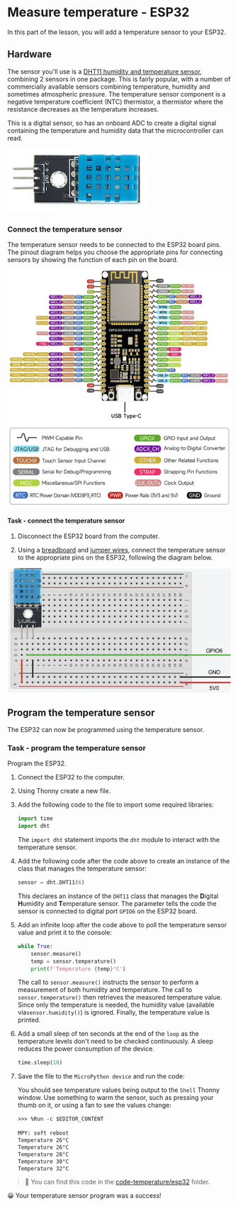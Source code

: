 # Measure temperature - ESP32

In this part of the lesson, you will add a temperature sensor to your ESP32.

## Hardware

The sensor you'll use is a [DHT11 humidity and temperature sensor](https://www.seeedstudio.com/Grove-Temperature-Humidity-Sensor-DHT11.html), combining 2 sensors in one package. This is fairly popular, with a number of commercially available sensors combining temperature, humidity and sometimes atmospheric pressure. The temperature sensor component is a negative temperature coefficient (NTC) thermistor, a thermistor where the resistance decreases as the temperature increases.

This is a digital sensor, so has an onboard ADC to create a digital signal containing the temperature and humidity data that the microcontroller can read.

![A grove temperature sensor](../../../images/dht11.png)

### Connect the temperature sensor

The temperature sensor needs to be connected to the ESP32 board pins. The pinout diagram helps you choose the appropriate pins for connecting sensors by showing the function of each pin on the board.

![ESP32 pinout](../../../images/esp32-pinout.png)

#### Task - connect the temperature sensor

1. Disconnect the ESP32 board from the computer.

1. Using a [breadboard](https://www.elecrow.com/blog/how-to-use-a-breadboard-for-beginners.html) and [jumper wires](https://blog.sparkfuneducation.com/what-is-jumper-wire), connect the temperature sensor to the appropriate pins on the ESP32, following the diagram below.

![A light sensor](../../../images/esp32-dht11.png)

## Program the temperature sensor

The ESP32 can now be programmed using the temperature sensor.

### Task - program the temperature sensor

Program the ESP32.

1. Connect the ESP32 to the computer.

1. Using Thonny create a new file.

1. Add the following code to the file to import some required libraries:

    ```python
    import time
    import dht
    ```

    The `import dht` statement imports the `dht` module to interact with the temperature sensor.

1. Add the following code after the code above to create an instance of the class that manages the temperature sensor:

    ```python
    sensor = dht.DHT11(6)
    ```

    This declares an instance of the `DHT11` class that manages the **D**igital **H**umidity and **T**emperature sensor. The parameter tells the code the sensor is connected to digital port `GPIO6` on the ESP32 board.

1. Add an infinite loop after the code above to poll the temperature sensor value and print it to the console:

    ```python
    while True:
        sensor.measure()
        temp = sensor.temperature()
        print(f'Temperature {temp}°C')
    ```

    The call to `sensor.measure()` instructs the sensor to perform a measurement of both humidity and temperature. The call to `sensor.temperature()` then retrieves the measured temperature value. Since only the temperature is needed, the humidity value (available via`sensor.humidity()`) is ignored. Finally, the temperature value is printed.

1. Add a small sleep of ten seconds at the end of the `loop` as the temperature levels don't need to be checked continuously. A sleep reduces the power consumption of the device.

    ```python
    time.sleep(10)
    ```

1. Save the file to the `MicroPython device` and run the code:

    You should see temperature values being output to the `Shell` Thonny window. Use something to warm the sensor, such as pressing your thumb on it, or using a fan to see the values change:

    ```output
    >>> %Run -c $EDITOR_CONTENT

    MPY: soft reboot
    Temperature 26°C
    Temperature 26°C
    Temperature 28°C
    Temperature 30°C
    Temperature 32°C
    ```

> 💁 You can find this code in the [code-temperature/esp32](code-temperature/esp32) folder.

😀 Your temperature sensor program was a success!
